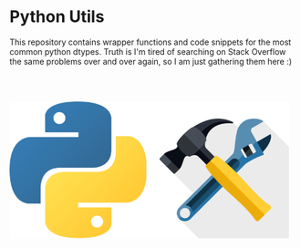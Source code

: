 # Python Utils
This repository contains wrapper functions and code snippets for the most common python dtypes. Truth is I'm tired of searching on Stack Overflow the same problems over and over again, so I am just gathering them here :)

<br/><br/>

![alt text](https://github.com/tommydino93/Python_Utils/blob/main/utils_image.png)
